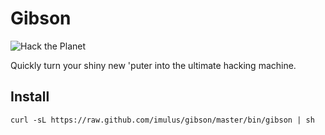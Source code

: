 # Gibson

![Hack the Planet](http://i.imgur.com/uDdsD.gif)

Quickly turn your shiny new 'puter into the ultimate hacking machine.

## Install

    curl -sL https://raw.github.com/imulus/gibson/master/bin/gibson | sh
